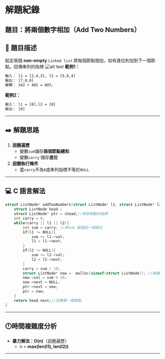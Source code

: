# 解題紀錄

## 題目：將兩個數字相加（Add Two Numbers）

## 📙 題目描述
給定兩個 **non-empty** ``Linked list``
將每個節點相加，如有進位則加到下一個節點。回傳串列的指標 
![alt text](/note/resource/addtwonumber1.jpg)
**範例1：**
```txt
輸入： l1 = [2,4,3], l2 = [5,6,4]
輸出： [7,0,8]
解釋： 342 + 465 = 807。
```
**範例2：**
```txt
輸入： l1 = [0],l2 = [0]
輸出： [0]
```
---

## ✒️ 解題思路
1. **迴圈遍歷**
    - 變數``sum``儲存**兩個節點總和**
    - 變數``carry`` 儲存**進位**  
2. **迴圈執行條件**
    -  當``carry``不為``0``或串列指標不等於``NULL``
   
---

## 💻 C 語言解法

```c
struct ListNode* addTwoNumbers(struct ListNode* l1, struct ListNode* l2) {
    struct ListNode head ;
    struct ListNode* ptr = &head;//用來移動的指標
    int carry = 0;
    while(carry || l1 || l2){
        int sum = carry; //將sum 賦值前一個進位
        if(l1 != NULL){
            sum += l1->val;
            l1 = l1->next;
        }
        if(l2 != NULL){
            sum += l2->val;
            l2 = l2->next;
        }
        carry = sum / 10;
        struct ListNode* new =  malloc(sizeof(struct ListNode)); //串建新節點
        new->val = sum % 10;
        new->next = NULL;
        ptr->next = new;
        ptr = new;
    }
    return head.next;//回傳第一個節點 
}
```

---

##  🕛時間複雜度分析
- **暴力解法：O(n)**（迴圈遍歷）
    - n = **max(len(l1), len(l2))**
---